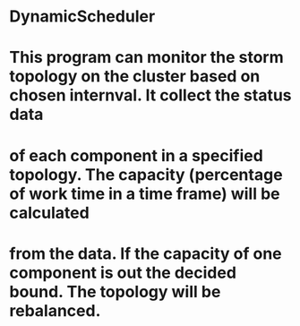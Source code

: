 # DynamicScheduler


# This program can monitor the storm topology on the cluster based on chosen internval. It collect the status data
# of each component in a specified topology. The capacity (percentage of work time in a time frame) will be calculated
# from the data. If the capacity of one component is out the decided bound. The topology will be rebalanced. 
